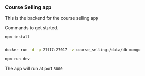 

### Course Selling app
This is the backend for the course selling app 

Commands to get started.

``` sh
npm install
```

``` sh

docker run -d -p 27017:27017 -v course_selling:/data/db mongo


```

``` zsh
npm run dev
``` 


The app will run at port ``` 8000 ```

